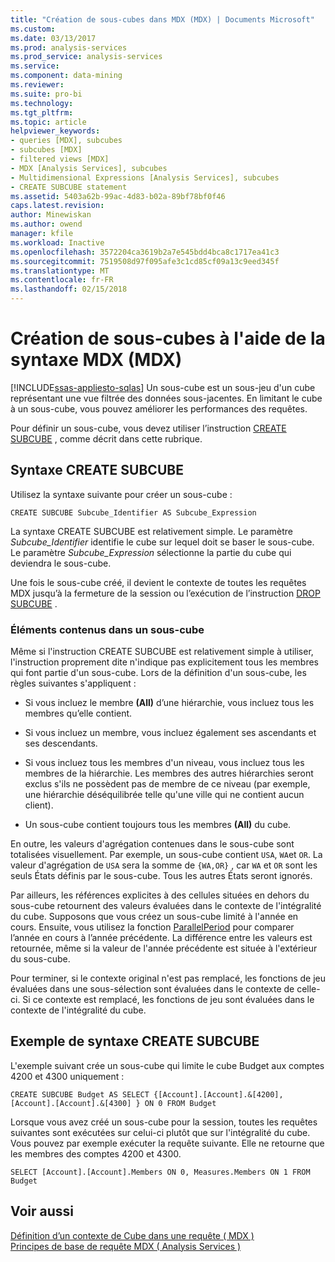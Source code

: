 ```yaml
---
title: "Création de sous-cubes dans MDX (MDX) | Documents Microsoft"
ms.custom: 
ms.date: 03/13/2017
ms.prod: analysis-services
ms.prod_service: analysis-services
ms.service: 
ms.component: data-mining
ms.reviewer: 
ms.suite: pro-bi
ms.technology: 
ms.tgt_pltfrm: 
ms.topic: article
helpviewer_keywords:
- queries [MDX], subcubes
- subcubes [MDX]
- filtered views [MDX]
- MDX [Analysis Services], subcubes
- Multidimensional Expressions [Analysis Services], subcubes
- CREATE SUBCUBE statement
ms.assetid: 5403a62b-99ac-4d83-b02a-89bf78bf0f46
caps.latest.revision: 
author: Minewiskan
ms.author: owend
manager: kfile
ms.workload: Inactive
ms.openlocfilehash: 3572204ca3619b2a7e545bdd4bca8c1717ea41c3
ms.sourcegitcommit: 7519508d97f095afe3c1cd85cf09a13c9eed345f
ms.translationtype: MT
ms.contentlocale: fr-FR
ms.lasthandoff: 02/15/2018
---
```

# <a name="building-subcubes-in-mdx-mdx"></a>Création de sous-cubes à l'aide de la syntaxe MDX (MDX)
[!INCLUDE[ssas-appliesto-sqlas](../../../includes/ssas-appliesto-sqlas.md)]
Un sous-cube est un sous-jeu d'un cube représentant une vue filtrée des données sous-jacentes. En limitant le cube à un sous-cube, vous pouvez améliorer les performances des requêtes.  
  
 Pour définir un sous-cube, vous devez utiliser l’instruction [CREATE SUBCUBE](../../../mdx/mdx-data-definition-create-subcube.md) , comme décrit dans cette rubrique.  
  
## <a name="create-subcube-syntax"></a>Syntaxe CREATE SUBCUBE  
 Utilisez la syntaxe suivante pour créer un sous-cube :  
  
```  
CREATE SUBCUBE Subcube_Identifier AS Subcube_Expression  
```  
  
 La syntaxe CREATE SUBCUBE est relativement simple. Le paramètre *Subcube_Identifier* identifie le cube sur lequel doit se baser le sous-cube. Le paramètre *Subcube_Expression* sélectionne la partie du cube qui deviendra le sous-cube.  
  
 Une fois le sous-cube créé, il devient le contexte de toutes les requêtes MDX jusqu’à la fermeture de la session ou l’exécution de l’instruction [DROP SUBCUBE](../../../mdx/mdx-data-definition-drop-subcube.md) .  
  
### <a name="what-a-subcube-contains"></a>Éléments contenus dans un sous-cube  
 Même si l'instruction CREATE SUBCUBE est relativement simple à utiliser, l'instruction proprement dite n'indique pas explicitement tous les membres qui font partie d'un sous-cube. Lors de la définition d'un sous-cube, les règles suivantes s'appliquent :  
  
-   Si vous incluez le membre **(All)** d’une hiérarchie, vous incluez tous les membres qu’elle contient.  
  
-   Si vous incluez un membre, vous incluez également ses ascendants et ses descendants.  
  
-   Si vous incluez tous les membres d'un niveau, vous incluez tous les membres de la hiérarchie. Les membres des autres hiérarchies seront exclus s'ils ne possèdent pas de membre de ce niveau (par exemple, une hiérarchie déséquilibrée telle qu'une ville qui ne contient aucun client).  
  
-   Un sous-cube contient toujours tous les membres **(All)** du cube.  
  
 En outre, les valeurs d'agrégation contenues dans le sous-cube sont totalisées visuellement. Par exemple, un sous-cube contient `USA`, `WA`et `OR`. La valeur d'agrégation de `USA` sera la somme de `{WA,OR}` , car `WA` et `OR` sont les seuls États définis par le sous-cube. Tous les autres États seront ignorés.  
  
 Par ailleurs, les références explicites à des cellules situées en dehors du sous-cube retournent des valeurs évaluées dans le contexte de l'intégralité du cube. Supposons que vous créez un sous-cube limité à l'année en cours. Ensuite, vous utilisez la fonction [ParallelPeriod](../../../mdx/parallelperiod-mdx.md) pour comparer l’année en cours à l’année précédente. La différence entre les valeurs est retournée, même si la valeur de l'année précédente est située à l'extérieur du sous-cube.  
  
 Pour terminer, si le contexte original n'est pas remplacé, les fonctions de jeu évaluées dans une sous-sélection sont évaluées dans le contexte de celle-ci. Si ce contexte est remplacé, les fonctions de jeu sont évaluées dans le contexte de l'intégralité du cube.  
  
## <a name="create-subcube-example"></a>Exemple de syntaxe CREATE SUBCUBE  
 L'exemple suivant crée un sous-cube qui limite le cube Budget aux comptes 4200 et 4300 uniquement :  
  
 `CREATE SUBCUBE Budget AS SELECT {[Account].[Account].&[4200], [Account].[Account].&[4300] } ON 0 FROM Budget`  
  
 Lorsque vous avez créé un sous-cube pour la session, toutes les requêtes suivantes sont exécutées sur celui-ci plutôt que sur l'intégralité du cube. Vous pouvez par exemple exécuter la requête suivante. Elle ne retourne que les membres des comptes 4200 et 4300.  
  
 `SELECT [Account].[Account].Members ON 0, Measures.Members ON 1 FROM Budget`  
  
## <a name="see-also"></a>Voir aussi  
 [Définition d’un contexte de Cube dans une requête &#40; MDX &#41;](../../../analysis-services/multidimensional-models/mdx/establishing-cube-context-in-a-query-mdx.md)   
 [Principes de base de requête MDX &#40; Analysis Services &#41;](../../../analysis-services/multidimensional-models/mdx/mdx-query-fundamentals-analysis-services.md)  
  
  
